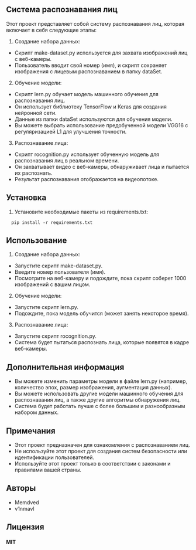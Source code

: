 ## Система распознавания лиц

Этот проект представляет собой систему распознавания лиц, которая включает в себя следующие этапы:

1. Создание набора данных:
  - Скрипт make-dataset.py используется для захвата изображений лиц с веб-камеры.
  - Пользователь вводит свой номер (имя), и скрипт сохраняет изображения с лицевым распознаванием в папку dataSet.
2. Обучение модели:
  - Скрипт lern.py обучает модель машинного обучения для распознавания лиц.
  - Он использует библиотеку TensorFlow и Keras для создания нейронной сети.
  - Данные из папки dataSet используются для обучения модели.
  - Вы можете выбрать использование предобученной модели VGG16 с регуляризацией L1 для улучшения точности.
3. Распознавание лица:
  - Скрипт rocognition.py использует обученную модель для распознавания лиц в реальном времени.
  - Он захватывает видео с веб-камеры, обнаруживает лица и пытается их распознать.
  - Результат распознавания отображается на видеопотоке.

## Установка

1. Установите необходимые пакеты из requirements.txt:

  
``` 
  pip install -r requirements.txt
```

## Использование

1. Создание набора данных:
  - Запустите скрипт make-dataset.py.
  - Введите номер пользователя (имя).
  - Посмотрите на веб-камеру и подождите, пока скрипт соберет 1000 изображений с вашим лицом.
2. Обучение модели:
  - Запустите скрипт lern.py.
  - Подождите, пока модель обучится (может занять некоторое время).
3. Распознавание лица:
  - Запустите скрипт rocognition.py.
  - Система будет пытаться распознать лица, которые появятся в кадре веб-камеры.

## Дополнительная информация

- Вы можете изменить параметры модели в файле lern.py (например, количество эпох, размер изображения, аугментация данных).
- Вы можете использовать другие модели машинного обучения для распознавания лиц, а также другие алгоритмы обнаружения лиц.
- Система будет работать лучше с более большим и разнообразным набором данных.

## Примечания

- Этот проект предназначен для ознакомления с распознаванием лиц.
- Не используйте этот проект для создания систем безопасности или идентификации пользователей.
- Используйте этот проект только в соответствии с законами и правилами вашей страны.

## Авторы

* Memdved
* v1nmavl

## Лицензия

#### MIT
